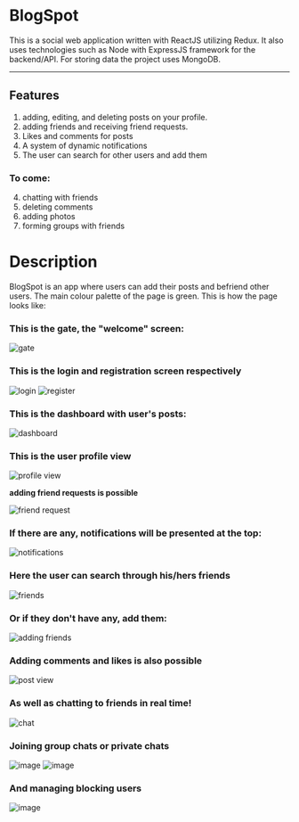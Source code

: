 # BlogSpot
This is a social web application written with ReactJS utilizing Redux. It also uses technologies such as Node with ExpressJS framework for the backend/API. For storing data the project uses MongoDB.

----------

## Features

1) adding, editing, and deleting posts on your profile.
2) adding friends and receiving friend requests.
3) Likes and comments for posts
4) A system of dynamic notifications
5) The user can search for other users and add them

### To come:

4) chatting with friends
5) deleting comments
6) adding photos
7) forming groups with friends

# Description

BlogSpot is an app where users can add their posts and befriend other users. The main colour palette of the page is green.
This is how the page looks like:

### This is the gate, the "welcome" screen:
![gate](https://user-images.githubusercontent.com/42747756/125074345-76b5d180-e0bd-11eb-9b30-c8a2d46f9f37.png)

### This is the login and registration screen respectively

![login](https://user-images.githubusercontent.com/42747756/125074387-83d2c080-e0bd-11eb-8ed3-2be96ea8b085.png)
![register](https://user-images.githubusercontent.com/42747756/125074393-8503ed80-e0bd-11eb-9105-845672e665c3.png)

### This is the dashboard with user's posts:
![dashboard](https://user-images.githubusercontent.com/42747756/132127921-4c1577bb-e735-4af6-a808-b9b206a66138.png)

### This is the user profile view

![profile view](https://user-images.githubusercontent.com/42747756/125074496-a369e900-e0bd-11eb-8d44-d04f258bbea1.png)

**adding friend requests is possible**

![friend request](https://user-images.githubusercontent.com/42747756/125074530-af55ab00-e0bd-11eb-93a3-5f5e9684abc5.png)

### If there are any, notifications will be presented at the top:

![notifications](https://user-images.githubusercontent.com/42747756/125074566-c09eb780-e0bd-11eb-85d7-f9fb71930089.png)

### Here the user can search through his/hers friends

![friends](https://user-images.githubusercontent.com/42747756/132127981-1463ce76-e2e5-4352-9680-4760fb8dcf21.png)


### Or if they don't have any, add them:

![adding friends](https://user-images.githubusercontent.com/42747756/132128061-ea91b894-a81e-44a8-a8de-1a8efd5e6a41.png)

### Adding comments and likes is also possible

![post view](https://user-images.githubusercontent.com/42747756/125074711-ec21a200-e0bd-11eb-9c8f-77f0582ed2da.png)

### As well as chatting to friends in real time!
![chat](https://user-images.githubusercontent.com/42747756/132128092-e160f791-e310-4114-ac41-dc0b0eddabc2.png)

### Joining group chats or private chats 
![image](https://user-images.githubusercontent.com/42747756/132128115-f7136ea9-be4a-499e-991b-a33e9363fafc.png)
![image](https://user-images.githubusercontent.com/42747756/132128146-849f1b36-e376-414f-bb21-855b49a5fdf3.png)
### And managing blocking users
![image](https://user-images.githubusercontent.com/42747756/132128165-aa6555d1-741a-44de-a57b-b5ab9ceaa41b.png)
